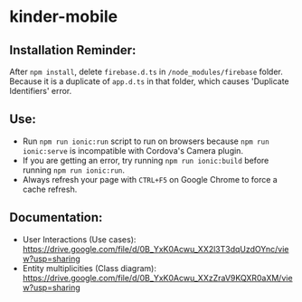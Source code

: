 # kinder-mobile

## Installation Reminder:
After `npm install`, delete  `firebase.d.ts` in `/node_modules/firebase` folder. Because it is a duplicate of `app.d.ts` in that folder, which causes 'Duplicate Identifiers' error.  
## Use:
- Run `npm run ionic:run` script to run on browsers because `npm run ionic:serve` is incompatible with Cordova's Camera plugin.  
- If you are getting an error, try running `npm run ionic:build` before running `npm run ionic:run`.  
- Always refresh your page with `CTRL+F5` on Google Chrome to force a cache refresh.  
## Documentation:
- User Interactions (Use cases): https://drive.google.com/file/d/0B_YxK0Acwu_XX2l3T3dqUzdOYnc/view?usp=sharing
- Entity multiplicities (Class diagram): https://drive.google.com/file/d/0B_YxK0Acwu_XXzZraV9KQXR0aXM/view?usp=sharing

